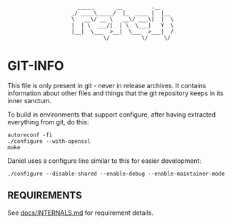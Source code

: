                           _____       __         .__
                        _/ ____\_____/  |_  ____ |  |__
                        \   __\/ __ \   __\/ ___\|  |  \
                        |  | \  ___/|  | \  \___|   Y  \
                        |__|  \___  >__|  \___  >___|  /
                                  \/          \/     \/

# GIT-INFO

This file is only present in git - never in release archives. It contains
information about other files and things that the git repository keeps in its
inner sanctum.

To build in environments that support configure, after having extracted
everything from git, do this:

    autoreconf -fi
    ./configure --with-openssl
    make

Daniel uses a configure line similar to this for easier development:

    ./configure --disable-shared --enable-debug --enable-maintainer-mode

## REQUIREMENTS

See [docs/INTERNALS.md][0] for requirement details.

[0]: docs/INTERNALS.md
